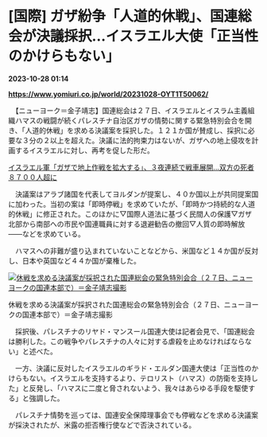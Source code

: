 # [国際] ガザ紛争「人道的休戦」、国連総会が決議採択…イスラエル大使「正当性のかけらもない」

**2023-10-28 01:14**

**https://www.yomiuri.co.jp/world/20231028-OYT1T50062/**

　【ニューヨーク＝金子靖志】国連総会は２７日、イスラエルとイスラム主義組織ハマスの戦闘が続くパレスチナ自治区ガザの情勢に関する緊急特別会合を開き、「人道的休戦」を求める決議案を採択した。１２１か国が賛成し、採択に必要な３分の２以上を超えた。決議に法的拘束力はないが、ガザへの地上侵攻を計画するイスラエルに対し、再考を促した形だ。

[イスラエル軍「ガザで地上作戦を拡大する」、３夜連続で戦車展開…双方の死者８７００人超に](https://www.yomiuri.co.jp/world/20231028-OYT1T50064/)

　決議案はアラブ諸国を代表してヨルダンが提案し、４０か国以上が共同提案国に加わった。当初の案は「即時停戦」を求めていたが、「即時かつ持続的な人道的休戦」に修正された。このほかに▽国際人道法に基づく民間人の保護▽ガザ北部から南部への市民や国連職員に対する退避勧告の撤回▽人質の即時解放――などを求めている。

　ハマスへの非難が盛り込まれていないことなどから、米国など１４か国が反対し、日本や英国など４４か国が棄権した。

[![休戦を求める決議案が採択された国連総会の緊急特別会合（２７日、ニューヨークの国連本部で）＝金子靖志撮影](https://www.yomiuri.co.jp/media/2023/10/20231028-OYT1I50039-1.jpg)](https://www.yomiuri.co.jp/pluralphoto/20231028-OYT1I50039/)

休戦を求める決議案が採択された国連総会の緊急特別会合（２７日、ニューヨークの国連本部で）＝金子靖志撮影

　採択後、パレスチナのリヤド・マンスール国連大使は記者会見で、「国連総会は勝利した。この戦争やパレスチナの人々に対する虐殺を止めなければならない」と述べた。

　一方、決議に反対したイスラエルのギラド・エルダン国連大使は「正当性のかけらもない。イスラエルを支持するより、テロリスト（ハマス）の防衛を支持した」と反発し、「ハマスに二度と脅されないよう、我々はあらゆる手段を駆使する」と強調した。

　パレスチナ情勢を巡っては、国連安全保障理事会でも停戦などを求める決議案が採決されたが、米露の拒否権行使などで否決されている。